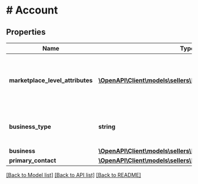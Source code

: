 # # Account

## Properties

Name | Type | Description | Notes
------------ | ------------- | ------------- | -------------
**marketplace_level_attributes** | [**\OpenAPI\Client\models\sellers\MarketplaceLevelAttributes[]**](MarketplaceLevelAttributes.md) | A list of details of the marketplaces where the seller account is active. |
**business_type** | **string** | The type of business registered for the seller account. |
**business** | [**\OpenAPI\Client\models\sellers\Business**](Business.md) |  | [optional]
**primary_contact** | [**\OpenAPI\Client\models\sellers\PrimaryContact**](PrimaryContact.md) |  | [optional]

[[Back to Model list]](../../README.md#models) [[Back to API list]](../../README.md#endpoints) [[Back to README]](../../README.md)

